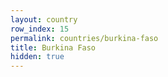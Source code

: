 ```yaml
---
layout: country
row_index: 15
permalink: countries/burkina-faso
title: Burkina Faso
hidden: true
---
```

